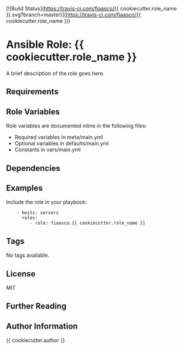 [![Build Status](https://travis-ci.com/fiaasco/{{ cookiecutter.role_name }}.svg?branch=master)](https://travis-ci.com/fiaasco/{{ cookiecutter.role_name }})

# Ansible Role: {{ cookiecutter.role_name }}

A brief description of the role goes here.

## Requirements



## Role Variables


Role variables are documented inline in the following files:
- Required variables in meta/main.yml
- Optional variables in defaults/main.yml
- Constants in vars/main.yml


## Dependencies


## Examples

Include the role in your playbook:

```
    - hosts: servers
      roles:
         - role: fiaasco.{{ cookiecutter.role_name }}
```

## Tags

No tags available.

## License

MIT

## Further Reading



## Author Information

{{ cookiecutter.author }}
